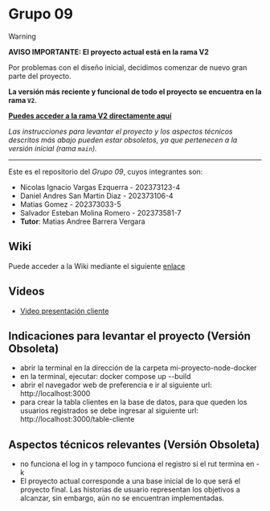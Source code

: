 # Grupo 09

> [!WARNING]
> **AVISO IMPORTANTE: El proyecto actual está en la rama V2**
>
> Por problemas con el diseño inicial, decidimos comenzar de nuevo gran parte del proyecto.
>
> **La versión más reciente y funcional de todo el proyecto se encuentra en la rama `V2`**.
>
> **[Puedes acceder a la rama V2 directamente aquí](https://github.com/dotoya/GRUPO09-2025-PROYINF/tree/V2)**
>
> *Las instrucciones para levantar el proyecto y los aspectos técnicos descritos más abajo pueden estar obsoletos, ya que pertenecen a la versión inicial (rama `main`).*

---

Este es el repositorio del *Grupo 09*, cuyos integrantes son:

* Nicolas Ignacio Vargas Ezquerra - 202373123-4
* Daniel Andres San Martin Diaz - 202373106-4
* Matias Gomez - 202373033-5
* Salvador Esteban Molina Romero - 202373581-7
* **Tutor**: Matias Andree Barrera Vergara

## Wiki

Puede acceder a la Wiki mediante el siguiente [enlace](https://github.com/dotoya/GRUPO09-2025-PROYINF/wiki#objetivos-del-proyecto)

## Videos

* [Video presentación cliente](https://aula.usm.cl/pluginfile.php/7621199/mod_resource/content/2/video1352931478.mp4)

## Indicaciones para levantar el proyecto (Versión Obsoleta)

* abrir la terminal en la dirección de la carpeta mi-proyecto-node-docker
* en la terminal, ejecutar: docker compose up --build
* abrir el navegador web de preferencia e ir al siguiente url: http://localhost:3000
* para crear la tabla clientes en la base de datos, para que queden los usuarios registrados se debe ingresar al siguiente url: http://localhost:3000/table-cliente

## Aspectos técnicos relevantes (Versión Obsoleta)

* no funciona el log in y tampoco funciona el registro si el rut termina en -k
* El proyecto actual corresponde a una base inicial de lo que será el proyecto final. Las historias de usuario representan los objetivos a alcanzar, sin embargo, aún no se encuentran implementadas.
